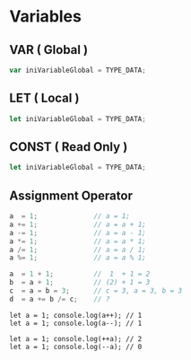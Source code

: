 # Variables

## VAR \( Global \)

```javascript
var iniVariableGlobal = TYPE_DATA;
```

## LET \( Local \)

```javascript
let iniVariableGlobal = TYPE_DATA;
```

## CONST \( Read Only \)

```javascript
let iniVariableGlobal = TYPE_DATA;
```

## Assignment Operator

```javascript
a  = 1;              // a = 1;
a += 1;              // a = a + 1;
a -= 1;              // a = a - 1;
a *= 1;              // a = a * 1;
a /= 1;              // a = a / 1;
a %= 1;              // a = a % 1;
```

```javascript
a  = 1 + 1;          //  1  + 1 = 2
b  = a + 1;          // (2) + 1 = 3
c  = a = b = 3;      // c = 3, a = 3, b = 3
d  = a += b /= c;    // ?
```

```text
let a = 1; console.log(a++); // 1
let a = 1; console.log(a--); // 1

let a = 1; console.log(++a); // 2
let a = 1; console.log(--a); // 0
```

